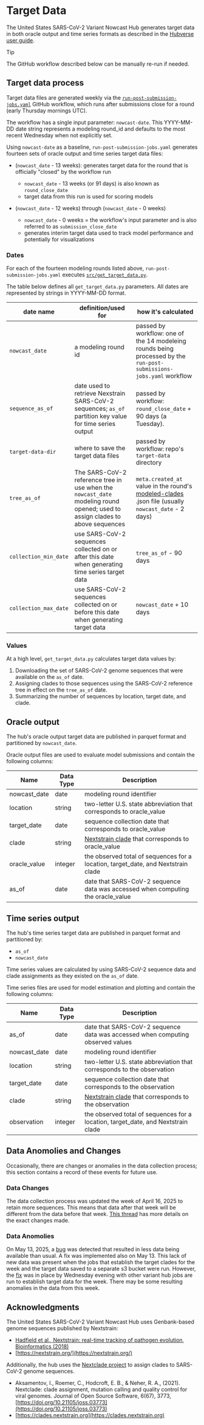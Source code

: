 # Target Data

The United States SARS-CoV-2 Variant Nowcast Hub generates target data in both oracle output and time series formats
as described in the [Hubverse user guide](https://hubverse.io/en/latest/user-guide/target-data.html).

> [!TIP]
> The GitHub workflow described below can be manually re-run if needed.

## Target data process

Target data files are generated weekly via the
[`run-post-submission-jobs.yaml`](https://github.com/reichlab/variant-nowcast-hub/blob/main/.github/workflows/run-post-submission-jobs.yaml)
GitHub workflow, which runs after submissions close for a round (early Thursday mornings UTC).

The workflow has a single input parameter: `nowcast-date`. This YYYY-MM-DD date string represents a modeling
round_id and defaults to the most recent Wednesday when not explicitly set.

Using `nowcast-date` as a baseline, `run-post-submission-jobs.yaml` generates fourteen sets of oracle output and
time series target data files:

- (`nowcast_date` - 13 weeks): generates target data for the round that
  is officially "closed" by the workflow run

    - `nowcast_date` - 13 weeks (or 91 days) is also known as `round_close_date`
    - target data from this run is used for scoring models

- (`nowcast_date` - 12 weeks) through (`nowcast_date` - 0 weeks)

    - `nowcast_date` - 0 weeks = the workflow's input parameter and is also
      referred to as `submission_close_date`
    - generates interim target data used to track model performance and
      potentially for visualizations

### Dates

For each of the fourteen modeling rounds listed above, `run-post-submission-jobs.yaml` executes
[`src/get_target_data.py`](https://github.com/reichlab/variant-nowcast-hub/blob/main/src/get_target_data.py).

The table below defines all `get_target_data.py` parameters. All dates are represented by strings in YYYY-MM-DD format.

| date name | definition/used for | how it's calculated |
|------------|-----------|------------------------------------|
| `nowcast_date` | a modeling round id | passed by workflow: one of the 14 modeleing rounds being processed by the `run-post-submissions-jobs.yaml` workflow |
| `sequence_as_of` | date used to retrieve Nexstrain SARS-CoV-2 sequences; `as_of` partition key value for time series output | passed by workflow: `round_close_date` + 90 days (a Tuesday). |
| `target-data-dir` | where to save the target data files | passed by workflow: repo's `target-data` directory |
| `tree_as_of` | The SARS-CoV-2 reference tree in use when the `nowcast_date` modeling round opened; used to assign clades to above sequences | `meta.created_at` value in the round's [modeled-clades](https://github.com/reichlab/variant-nowcast-hub/tree/main/auxiliary-data/modeled-clades) .json file (usually `nowcast_date` - 2 days) |
| `collection_min_date` | use SARS-CoV-2 sequences collected on or after this date when generating time series target data | `tree_as_of` - 90 days |
| `collection_max_date` | use SARS-CoV-2 sequences collected on or before this date when generating target data | `nowcast_date` + 10 days |

### Values

At a high level, `get_target_data.py` calculates target data values by:

1. Downloading the set of SARS-CoV-2 genome sequences that were available on the `as_of` date.
2. Assigning clades to those sequences using the SARS-CoV-2 reference tree in effect on the `tree_as_of` date.
3. Summarizing the number of sequences by location, target date, and clade.

## Oracle output

The hub's oracle output target data are published in parquet format and partitioned by `nowcast_date`.

Oracle output files are used to evaluate model submissions and contain the following columns:

| Name | Data Type | Description |
|------------|-----------|------------------------------------|
| nowcast_date | date | modeling round identifier |
| location | string | two-letter U.S. state abbreviation that corresponds to oracle_value |
| target_date | date | sequence collection date that corresponds to oracle_value |
| clade | string | [Nextstrain clade](https://nextstrain.org/blog/2021-01-06-updated-SARS-CoV-2-clade-naming) that corresponds to oracle_value |
| oracle_value | integer | the observed total of sequences for a location, target_date, and Nextstrain clade |
| as_of | date | date that SARS-CoV-2 sequence data was accessed when computing the oracle_value |

## Time series output

The hub's time series target data are published in parquet format and partitioned by:

- `as_of`
- `nowcast_date`

Time series values are calculated by using SARS-CoV-2 sequence data and clade assignments as they existed on
the `as_of` date.

Time series files are used for model estimation and plotting and contain the following columns:

| Name | Data Type | Description |
|------------|-----------|------------------------------------|
| as_of | date | date that SARS-CoV-2 sequence data was accessed when computing observed values |
| nowcast_date | date | modeling round identifier |
| location | string | two-letter U.S. state abbreviation that corresponds to the observation |
| target_date | date | sequence collection date that corresponds to the observation |
| clade | string | [Nextstrain clade](https://nextstrain.org/blog/2021-01-06-updated-SARS-CoV-2-clade-naming) that corresponds to the observation |
| observation | integer | the observed total of sequences for a location, target_date, and Nextstrain clade |

## Data Anomolies and Changes
Occasionally, there are changes or anomalies in the data collection process; this section contains a record of these events for future use.
### Data Changes
The data collection process was updated the week of April 16, 2025 to retain more sequences. This means that data after that week will be different from the data before that week. [This thread](https://github.com/reichlab/cladetime/issues/113) has more details on the exact changes made.
### Data Anomolies
On May 13, 2025, a [bug](https://github.com/nextstrain/ncov-ingest/issues/500) was detected that resulted in less data being available than usual. A fix was implemented also on May 13. This lack of new data was present when the jobs that establish the target clades for the week and the target data saved to a separate s3 bucket were run. However, the [fix](https://github.com/nextstrain/ncov-ingest/pull/501) was in place by Wednesday evening with other variant hub jobs are run to establish target data for the week. There may be some resulting anomalies in the data from this week.
## Acknowledgments

The United States SARS-CoV-2 Variant Nowcast Hub uses Genbank-based genome sequences
published by Nextstrain:

- [Hadfield et al., Nextstrain: real-time tracking of pathogen evolution, Bioinformatics (2018)](https://academic.oup.com/bioinformatics/article/34/23/4121/5001388?login=false)
- [https://nextstrain.org/](https://nextstrain.org/)

Additionally, the hub uses the
[Nextclade project](https://docs.nextstrain.org/projects/nextclade/en/stable/)
to assign clades to SARS-CoV-2 genome sequences.

- Aksamentov, I., Roemer, C., Hodcroft, E. B., & Neher, R. A., (2021).
  Nextclade: clade assignment, mutation calling and quality control for viral genomes.
  Journal of Open Source Software, 6(67), 3773, [https://doi.org/10.21105/joss.03773](https://doi.org/10.21105/joss.03773)
- [https://clades.nextstrain.org](https://clades.nextstrain.org)
